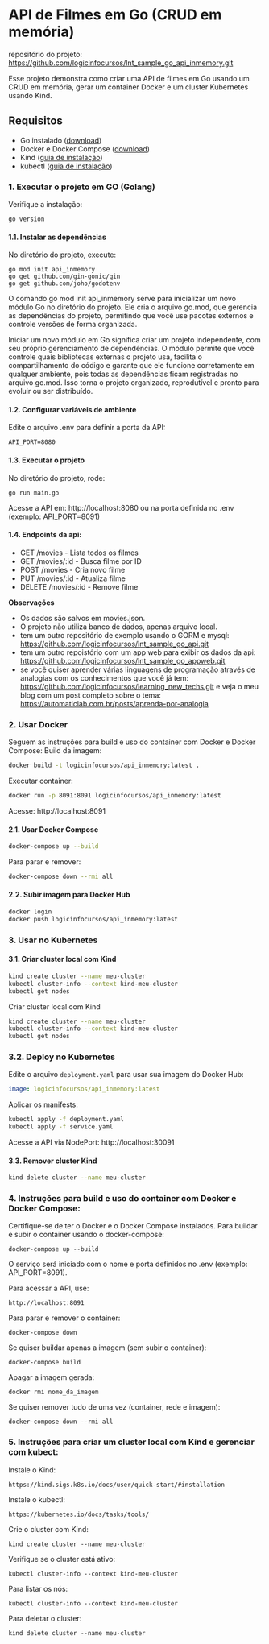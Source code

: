 # API de Filmes em Go (CRUD em memória)

repositório do projeto: https://github.com/logicinfocursos/lnt_sample_go_api_inmemory.git

Esse projeto demonstra como criar uma API de filmes em Go usando um CRUD em memória, gerar um container Docker e um cluster Kubernetes usando Kind. 

## Requisitos
- Go instalado ([download](https://go.dev/dl/))
- Docker e Docker Compose ([download](https://docs.docker.com/get-docker/))
- Kind ([guia de instalação](https://kind.sigs.k8s.io/docs/user/quick-start/#installation))
- kubectl ([guia de instalação](https://kubernetes.io/docs/tasks/tools/))

### 1. Executar o projeto em GO (Golang)
Verifique a instalação:
```
go version
```

#### 1.1. Instalar as dependências
No diretório do projeto, execute:
```
go mod init api_inmemory
go get github.com/gin-gonic/gin
go get github.com/joho/godotenv
```

O comando go mod init api_inmemory serve para inicializar um novo módulo Go no diretório do projeto. Ele cria o arquivo go.mod, que gerencia as dependências do projeto, permitindo que você use pacotes externos e controle versões de forma organizada.

Iniciar um novo módulo em Go significa criar um projeto independente, com seu próprio gerenciamento de dependências. O módulo permite que você controle quais bibliotecas externas o projeto usa, facilita o compartilhamento do código e garante que ele funcione corretamente em qualquer ambiente, pois todas as dependências ficam registradas no arquivo go.mod. Isso torna o projeto organizado, reprodutível e pronto para evoluir ou ser distribuído.

#### 1.2. Configurar variáveis de ambiente
Edite o arquivo .env para definir a porta da API:
```
API_PORT=8080
```

#### 1.3. Executar o projeto
No diretório do projeto, rode:
```
go run main.go
```

Acesse a API em: http://localhost:8080 ou na porta definida no .env (exemplo: API_PORT=8091)

#### 1.4. Endpoints da api:
- GET /movies - Lista todos os filmes
- GET /movies/:id - Busca filme por ID
- POST /movies - Cria novo filme
- PUT /movies/:id - Atualiza filme
- DELETE /movies/:id - Remove filme

**Observações**
- Os dados são salvos em movies.json.
- O projeto não utiliza banco de dados, apenas arquivo local.
- tem um outro repositório de exemplo usando o GORM e mysql: https://github.com/logicinfocursos/lnt_sample_go_api.git
- tem um outro repoistório com um app web para exibir os dados da api:
https://github.com/logicinfocursos/lnt_sample_go_appweb.git
- se você quiser aprender várias linguagens de programação através de analogias com os conhecimentos que você já tem: https://github.com/logicinfocursos/learning_new_techs.git e veja o meu blog com um post completo sobre o tema: https://automaticlab.com.br/posts/aprenda-por-analogia


### 2. Usar Docker
Seguem as instruções para build e uso do container com Docker e Docker Compose: 
Build da imagem:
```bash
docker build -t logicinfocursos/api_inmemory:latest .
```
Executar container:
```bash
docker run -p 8091:8091 logicinfocursos/api_inmemory:latest
```
Acesse: http://localhost:8091

#### 2.1. Usar Docker Compose
```bash
docker-compose up --build
```
Para parar e remover:
```bash
docker-compose down --rmi all
```

#### 2.2. Subir imagem para Docker Hub
```bash
docker login
docker push logicinfocursos/api_inmemory:latest
```

### 3. Usar no Kubernetes
#### 3.1. Criar cluster local com Kind
```bash
kind create cluster --name meu-cluster
kubectl cluster-info --context kind-meu-cluster
kubectl get nodes
``` 
Criar cluster local com Kind
```bash
kind create cluster --name meu-cluster
kubectl cluster-info --context kind-meu-cluster
kubectl get nodes
```

### 3.2. Deploy no Kubernetes
Edite o arquivo `deployment.yaml` para usar sua imagem do Docker Hub:
```yaml
image: logicinfocursos/api_inmemory:latest
```
Aplicar os manifests:
```bash
kubectl apply -f deployment.yaml
kubectl apply -f service.yaml
```
Acesse a API via NodePort: http://localhost:30091

#### 3.3. Remover cluster Kind
```bash
kind delete cluster --name meu-cluster
```

### 4. Instruções para build e uso do container com Docker e Docker Compose:

Certifique-se de ter o Docker e o Docker Compose instalados.
Para buildar e subir o container usando o docker-compose:
```
docker-compose up --build
```

O serviço será iniciado com o nome e porta definidos no .env (exemplo: API_PORT=8091).

Para acessar a API, use:
```
http://localhost:8091
```

Para parar e remover o container:
```
docker-compose down
```

Se quiser buildar apenas a imagem (sem subir o container):
```
docker-compose build
```

Apagar a imagem gerada:
```
docker rmi nome_da_imagem
```

Se quiser remover tudo de uma vez (container, rede e imagem):
```
docker-compose down --rmi all
```

### 5. Instruções para criar um cluster local com Kind e gerenciar com kubect:
Instale o Kind:
```
https://kind.sigs.k8s.io/docs/user/quick-start/#installation
```

Instale o kubectl:
```
https://kubernetes.io/docs/tasks/tools/
```

Crie o cluster com Kind:
```
kind create cluster --name meu-cluster
```

Verifique se o cluster está ativo:
```
kubectl cluster-info --context kind-meu-cluster
```

Para listar os nós:
```
kubectl cluster-info --context kind-meu-cluster
```

Para deletar o cluster:
```
kind delete cluster --name meu-cluster
```